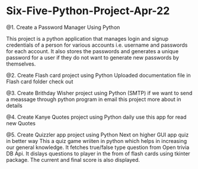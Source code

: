 # Six-Five-Python-Project-Apr-22

@1. Create a Password Manager Using Python

This project is a python application that manages login and signup credentials of a person for various accounts i.e. username and passwords for each account. It also stores the passwords and generates a unique password for a user if they do not want to generate new passwords by themselves.

@2. Create Flash card project using Python
Uploaded  documentation file in Flash card folder check out

@3. Create Brithday Wisher project using Python (SMTP)
if we want to send a meassage through python program in email this project more about in details 

@4. Create Kanye Quotes project using Python
daily use this app for read new Quotes 


@5. Create Quizzler app project using Python
Next on higher GUI app quiz in better way
This a quiz game wriiten in python which helps in increasing our general knowledge. It fetches true/false type question from Open trivia DB Api. It dislays questions to player in the from of flash cards using tkinter package. The current and final score is also displayed.


